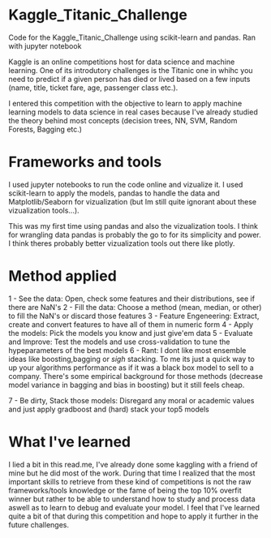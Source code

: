 # Kaggle_Titanic_Challenge
Code for the Kaggle_Titanic_Challenge using scikit-learn and pandas. Ran with jupyter notebook

Kaggle is an online competitions host for data science and machine learning. One of its introdutory challenges is the Titanic one in whihc you need to predict if a given person has died or lived based on a few inputs (name, title, ticket fare, age, passenger class etc.). 

I entered this competition with the objective to learn to apply machine learning models to data science in real cases because I've already studied the theory behind most concepts (decision trees, NN, SVM, Random Forests, Bagging etc.)

# Frameworks and tools

I used jupyter notebooks to run the code online and vizualize it. I used scikit-learn to apply the models, pandas to handle the data and Matplotlib/Seaborn for vizualization (but Im still quite ignorant about these vizualization tools...).

This was my first time using pandas and also the vizualization tools. I think for wrangling data pandas is probably the go to for its simplicity and power. I think theres probably better vizualization tools out there like plotly.

# Method applied

1 - See the data: Open, check some features and their distributions, see if there are NaN's
2 - Fill the data: Choose a method (mean, median, or other) to fill the NaN's or discard those features
3 - Feature Engeneering: Extract, create and convert features to have all of them in numeric form
4 - Apply the models: Pick the models you know and just give'em data
5 - Evaluate and Improve: Test the models and use cross-validation to tune the hypeparameters of the best models
6 - Rant:   I dont like most ensemble ideas like boosting,bagging or *sigh* stacking. To me its just a quick way to up 
            your algorithms performance as if it was a black box model to sell to a company. There's some empirical background
            for those methods (decrease model variance in bagging and bias in boosting) but it still feels cheap.

7 - Be dirty, Stack those models: Disregard any moral or academic values and just apply gradboost and (hard) stack your top5 models

# What I've learned

I lied a bit in this read.me, I've already done some kaggling with a friend of mine but he did most of the work. During that
time I realized that the most important skills to retrieve from these kind of  competitions is not the raw frameworks/tools knowledge or the fame of being the top 10% overfit winner but rather to be able to understand how to study and process data aswell as to learn to debug and evaluate your model. I feel that I've learned quite a bit of that during this competition and hope to apply it further in the future challenges.

